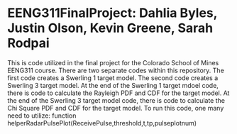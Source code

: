 # EENG311FinalProject: Dahlia Byles, Justin Olson, Kevin Greene, Sarah Rodpai
This is code utilized in the final project for the Colorado School of Mines EENG311 course. There are two separate codes within this repository. The first code creates a Swerling
1 target model. The second code creates a Swerling 3 target model. 
At the end of the Swerling 1 target mdoel code, there is code to calculate the Rayleigh PDF and CDF for the target model. 
At the end of the Swerling 3 target model code, there is code to calculate the Chi Square PDF and CDF for the target model.
To run this code, one many need to utilize: function helperRadarPulsePlot(ReceivePulse,threshold,t,tp,pulseplotnum)
